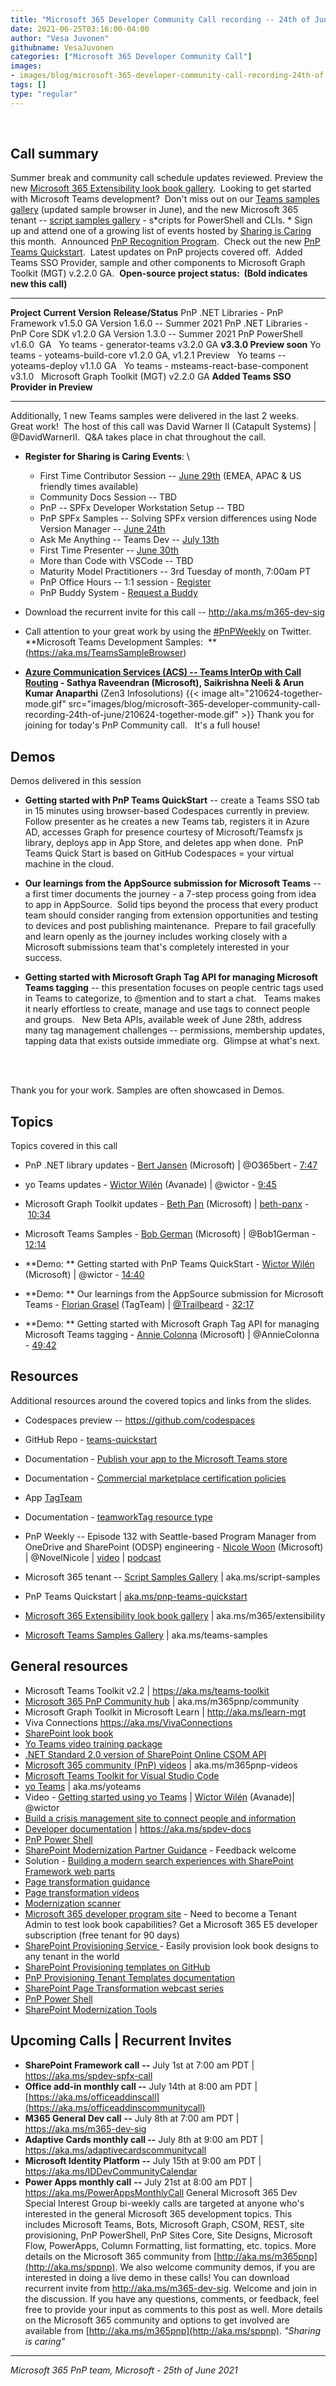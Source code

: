 ```yaml
---
title: "Microsoft 365 Developer Community Call recording -- 24th of June, 2021"
date: 2021-06-25T03:16:00-04:00
author: "Vesa Juvonen"
githubname: VesaJuvonen
categories: ["Microsoft 365 Developer Community Call"]
images:
- images/blog/microsoft-365-developer-community-call-recording-24th-of-june/sig-recording-24th-june.png
tags: []
type: "regular"
---
```

 


## Call summary



Summer break and community call schedule updates reviewed. Preview the
new [Microsoft 365 Extensibility look book
gallery](https://adoption.microsoft.com/extensibility-look-book). 
Looking to get started with Microsoft Teams development?  Don't miss out
on our [Teams samples gallery](https://aka.ms/teams-samples) (updated
sample browser in June), and the new Microsoft 365 tenant -- [script
samples gallery](https://aka.ms/script-samples) - s*cripts for
PowerShell and CLIs. * Sign up and attend one of a growing list of
events hosted by [Sharing is
Caring](https://pnp.github.io/sharing-is-caring/) this month.  Announced
[PnP Recognition Program](https://aka.ms/m365pnp-recognition).  Check
out the new [PnP Teams
Quickstart](https://aka.ms/pnp-teams-quickstart).  Latest updates on PnP
projects covered off.  Added Teams SSO Provider, sample and other
components to Microsoft Graph Toolkit (MGT) v.2.2.0 GA. 
**Open-source project status:  (Bold indicates new this call)**
  ----------------------------------------- --------------------------- -----------------------------------------
  **Project**                               **Current Version**         **Release/Status**
  PnP .NET Libraries - PnP Framework        v1.5.0 GA                   Version 1.6.0 -- Summer 2021
  PnP .NET Libraries - PnP Core SDK         v1.2.0 GA                   Version 1.3.0 -- Summer 2021
  PnP PowerShell                            v1.6.0  GA                   
  Yo teams - generator-teams                v3.2.0 GA                   **v3.3.0 Preview soon**
  Yo teams - yoteams-build-core             v1.2.0 GA, v1.2.1 Preview    
  Yo teams -- yoteams-deploy                v1.1.0 GA                    
  Yo teams - msteams-react-base-component   v3.1.0                       
  Microsoft Graph Toolkit (MGT)             v2.2.0 GA                   **Added Teams SSO Provider in Preview**
  ----------------------------------------- --------------------------- -----------------------------------------
Additionally, 1 new Teams samples were delivered in the last 2 weeks.  
Great work!  The host of this call was David Warner II (Catapult
Systems) | @DavidWarnerII.  Q&A takes place in chat throughout the
call.


-   **Register for Sharing is Caring Events**:
\
    -   First Time Contributor Session -- [June
        29th](https://forms.office.com/Pages/ResponsePage.aspx?id=KtIy2vgLW0SOgZbwvQuRaXDXyCl9DkBHq4A2OG7uLpdUREZVRDVYUUJLT1VNRDM4SjhGMlpUNzBORy4u)
        (EMEA, APAC & US friendly times available)
    -   Community Docs Session -- TBD
    -   PnP -- SPFx Developer Workstation Setup -- TBD  
    -   PnP SPFx Samples -- Solving SPFx version differences using Node
        Version Manager -- [June
        24th](https://forms.office.com/Pages/ResponsePage.aspx?id=KtIy2vgLW0SOgZbwvQuRaXDXyCl9DkBHq4A2OG7uLpdUMDdKSjQxRDhKVzhCVUQ4VDdIQVZRVTZOSi4u)
    -   Ask Me Anything -- Teams Dev -- [July
        13th](https://forms.office.com/Pages/ResponsePage.aspx?id=KtIy2vgLW0SOgZbwvQuRaXDXyCl9DkBHq4A2OG7uLpdUNFJZNThMWFk0QlEzWFJNVE5aNVMzM1UwUi4u)
    -   First Time Presenter -- [June
        30th](https://forms.office.com/Pages/ResponsePage.aspx?id=KtIy2vgLW0SOgZbwvQuRaXDXyCl9DkBHq4A2OG7uLpdUNDJOOU5JREc2TUhCVzNGTTJFUldSUUNUSy4u)
    -   More than Code with VSCode -- TBD
    -   Maturity Model Practitioners -- 3rd Tuesday of month, 7:00am
        PT
    -   PnP Office Hours -- 1:1 session -
        [Register](https://outlook.office365.com/owa/calendar/PnPSharingisCaring@warner.digital/bookings/)
    -   PnP Buddy System - [Request a
        Buddy](https://forms.office.com/Pages/ResponsePage.aspx?id=KtIy2vgLW0SOgZbwvQuRaXDXyCl9DkBHq4A2OG7uLpdUMjRRUVg4NElZUUJLTEY1TVVSVDJFRFpLRS4u)
-   Download the recurrent invite for this call
    -- <http://aka.ms/m365-dev-sig>
-   Call attention to your great work by using
    the [#PnPWeekly](https://twitter.com/hashtag/PnPWeekly?src=hashtag_click) on
    Twitter.
**Microsoft Teams Development
Samples:  **(<https://aka.ms/TeamsSampleBrowser>)

-   **[Azure Communication Services (ACS) -- Teams InterOp with Call
    Routing](https://github.com/pnp/teams-dev-samples/tree/main/samples/app-acs-calling) -
    Sathya Raveendran (Microsoft), Saikrishna Neeli & Arun Kumar
    Anaparthi** (Zen3 Infosolutions)
{{< image alt="210624-together-mode.gif" src="images/blog/microsoft-365-developer-community-call-recording-24th-of-june/210624-together-mode.gif" >}}
Thank you for joining for today's PnP Community call.   It's a full
house!   

## Demos

Demos delivered in this session

-   **Getting started with PnP Teams QuickStart** -- create a Teams SSO
    tab in 15 minutes using browser-based Codespaces currently in
    preview.  Follow presenter as he creates a new Teams tab, registers
    it in Azure AD, accesses Graph for presence courtesy of
    Microsoft/Teamsfx js library, deploys app in App Store, and deletes
    app when done.  PnP Teams Quick Start is based on GitHub Codespaces
    = your virtual machine in the cloud.

-   **Our learnings from the AppSource submission for Microsoft Teams**
    -- a first timer documents the journey - a 7-step process going from
    idea to app in AppSource.  Solid tips beyond the process that every
    product team should consider ranging from extension opportunities
    and testing to devices and post publishing maintenance.  Prepare to
    fail gracefully and learn openly as the journey includes working
    closely with a Microsoft submissions team that's completely
    interested in your success.     

-   **Getting started with Microsoft Graph Tag API for managing
    Microsoft Teams tagging** -- this presentation focuses on people
    centric tags used in Teams to categorize, to @mention and to start
    a chat.   Teams makes it nearly effortless to create, manage and use
    tags to connect people and groups.   New Beta APIs, available week
    of June 28th, address many tag management challenges --
    permissions, membership updates, tapping data that exists outside
    immediate org.  Glimpse at what's next.            

     

Thank you for your work. Samples are often showcased in Demos.

## Topics

Topics covered in this call

-   PnP .NET library updates - [Bert
    Jansen](http://twitter.com/O365bert) (Microsoft) | @O365bert
    - [7:47](https://youtu.be/nm16Z3VEYHA?t=467)

-   yo Teams updates - [Wictor
    Wilén](http://twitter.com/wictor) (Avanade) | @wictor -
    [9:45](https://youtu.be/nm16Z3VEYHA?t=585)

-   Microsoft Graph Toolkit updates - [Beth
    Pan](http://twitter.com/beth_panx) (Microsoft)
    | [beth-panx](https://github.com/beth-panx) - [10:34](https://youtu.be/nm16Z3VEYHA?t=634)

-   Microsoft Teams Samples - [Bob
    German](http://twitter.com/Bob1German) (Microsoft) | @Bob1German -
    [12:14](https://youtu.be/nm16Z3VEYHA?t=734)

-   **Demo: ** Getting started with PnP Teams QuickStart - [Wictor
    Wilén](http://twitter.com/wictor) (Microsoft) | @wictor -
    [14:40](https://youtu.be/nm16Z3VEYHA?t=880)

-   **Demo: ** Our learnings from the AppSource submission for Microsoft
    Teams - [Florian Grasel](http://twitter.com/trailbeard) (TagTeam) |
    [@Trailbeard](https://techcommunity.microsoft.com/t5/user/viewprofilepage/user-id/278114) -
    [32:17](https://youtu.be/nm16Z3VEYHA?t=1937)

-   **Demo: ** Getting started with Microsoft Graph Tag API for managing
    Microsoft Teams tagging - [Annie
    Colonna](http://twitter.com/AnnieColonna) (Microsoft) |
    @AnnieColonna - [49:42](https://youtu.be/nm16Z3VEYHA?t=2982)


## Resources

Additional resources around the covered topics and links from the
slides.

-   Codespaces preview -- <https://github.com/codespaces> 

-   GitHub Repo -
    [teams-quickstart](https://aka.ms/pnp-teams-quickstart) 

-   Documentation - [Publish your app to the Microsoft Teams
    store](https://docs.microsoft.com/microsoftteams/platform/concepts/deploy-and-publish/appsource/publish) 

-   Documentation - [Commercial marketplace certification
    policies](https://docs.microsoft.com/legal/marketplace/certification-policies) 

-   App
    [TagTeam](https://appsource.microsoft.com/product/office/WA200002829) 

-   Documentation - [teamworkTag resource
    type](https://docs.microsoft.com/graph/api/resources/teamworktag?view=graph-rest-beta) 

-   PnP Weekly -- Episode 132 with Seattle-based Program Manager from
    OneDrive and SharePoint (ODSP) engineering - [Nicole
    Woon](http://twitter.com/NovelNicole) (Microsoft) |
    @NovelNicole |
    [video](https://techcommunity.microsoft.com/t5/microsoft-365-pnp-blog/microsoft-365-pnp-weekly-episode-132-nicole-woon-microsoft/ba-p/2466409)
    |
    [podcast](https://pnpweekly.podbean.com/e/Microsoft-365-pnp-weekly-episode-132-21st-of-june-2021/)

-   Microsoft 365 tenant -- [Script Samples
    Gallery](https://aka.ms/script-samples) | aka.ms/script-samples

-   PnP Teams Quickstart
    | [aka.ms/pnp-teams-quickstart](https://aka.ms/pnp-teams-quickstart)

-   [Microsoft 365 Extensibility look book
    gallery](https://adoption.microsoft.com/extensibility-look-book?WT.mc_id=m365-24198-cxa) |
    aka.ms/m365/extensibility

-   [Microsoft Teams Samples
    Gallery](https://pnp.github.io/teams-dev-samples/) |
    aka.ms/teams-samples

## General resources

-   Microsoft Teams Toolkit v2.2 | <https://aka.ms/teams-toolkit>
-   [Microsoft 365 PnP Community
    hub](https://techcommunity.microsoft.com/t5/microsoft-365-pnp/ct-p/Microsoft365PnP) |
    aka.ms/m365pnp/community 
-   Microsoft Graph Toolkit in Microsoft Learn
    | <http://aka.ms/learn-mgt>
-   Viva Connections <https://aka.ms/VivaConnections>
-   [SharePoint look
    book](https://lookbook.microsoft.com/?WT.mc_id=m365-24198-cxa)
-   [Yo Teams video training package](http://aka.ms/yoteams-training)
-   [.NET Standard 2.0 version of SharePoint Online CSOM
    API](https://developer.microsoft.com/microsoft-365/blogs/net-standard-version-of-sharepoint-online-csom-apis?WT.mc_id=m365-24198-cxa)
-   [Microsoft 365 community (PnP)
    videos](http://aka.ms/m365pnp-videos) | aka.ms/m365pnp-videos
-   [Microsoft Teams Toolkit for Visual Studio
    Code](https://marketplace.visualstudio.com/items?itemName=TeamsDevApp.ms-teams-vscode-extension)
-   [yo Teams](http://aka.ms/yoteams) | aka.ms/yoteams
-   Video - [Getting started using yo
    Teams](https://youtu.be/w0OrFkzNC10) | [Wictor
    Wilén](https://twitter.com/wictor) (Avanade)| @wictor
-   [Build a crisis management site to connect people and
    information](https://techcommunity.microsoft.com/t5/microsoft-sharepoint-blog/build-a-crisis-management-site-to-connect-people-and-information/ba-p/1216791?WT.mc_id=m365-24198-cxa)
-   [Developer
    documentation](http://aka.ms/spdev-docs) | <https://aka.ms/spdev-docs>
-   [PnP Power Shell](https://aka.ms/sppnp-powershell)
-   [SharePoint Modernization Partner
    Guidance](http://aka.ms/sppnp-modernization-partnerguidance) -
    Feedback welcome
-   Solution - [Building a modern search experiences with SharePoint
    Framework web parts](https://aka.ms/pnp-modern-search)
-   [Page transformation
    guidance](https://aka.ms/sppnp-pagetransformation)
-   [Page transformation
    videos](https://aka.ms/sppnp-pagetransformationvideos)
-   [Modernization scanner](https://aka.ms/sppnp-modernizationscanner)
-   [Microsoft 365 developer program
    site](https://developer.microsoft.com/office/dev-program?WT.mc_id=m365-24198-cxa) -
    Need to become a Tenant Admin to test look book capabilities? Get a
    Microsoft 365 E5 developer subscription (free tenant for 90 days)
-   [SharePoint Provisioning
    Service ](https://lookbook.microsoft.com/)- Easily provision
    look book designs to any tenant in the world
-   [SharePoint Provisioning templates on
    GitHub](https://github.com/SharePoint/sp-dev-provisioning-templates)
-   [PnP Provisioning Tenant Templates
    documentation](https://docs.microsoft.com/sharepoint/dev/solution-guidance/pnp-provisioning-tenant-templates?WT.mc_id=m365-24198-cxa)
-   [SharePoint Page Transformation webcast
    series](https://developer.microsoft.com/sharepoint/blogs/sharepoint-page-transformation-webcast-series?WT.mc_id=m365-24198-cxa)
-   [PnP Power Shell](https://aka.ms/sppnp-powershell)
-   [SharePoint Modernization
    Tools](https://github.com/SharePoint/sp-dev-modernization/tree/dev/Tools)

## Upcoming Calls | Recurrent Invites


-   **SharePoint Framework call** **--** July 1st at 7:00 am PDT |
    <https://aka.ms/spdev-spfx-call>
-   **Office add-in monthly call --** July 14th at 8:00 am PDT |
    [https://aka.ms/officeaddinscall](https://aka.ms/officeaddinscommunitycall)
-   **M365 General Dev call** **--** July 8th at 7:00 am PDT |
    <https://aka.ms/m365-dev-sig>
-   **Adaptive Cards monthly call --** July 8th at 9:00 am PDT |
    <https://aka.ms/adaptivecardscommunitycall>
-   **Microsoft Identity Platform** **--** July 15th at 9:00 am PDT |
    <https://aka.ms/IDDevCommunityCalendar>
-   **Power Apps monthly call** **--** July 21st at 8:00 am PDT |
    <https://aka.ms/PowerAppsMonthlyCall>
General Microsoft 365 Dev Special Interest Group bi-weekly calls are
targeted at anyone who's interested in the general Microsoft 365
development topics. This includes Microsoft Teams, Bots, Microsoft
Graph, CSOM, REST, site provisioning, PnP PowerShell, PnP Sites Core,
Site Designs, Microsoft Flow, PowerApps, Column Formatting, list
formatting, etc. topics. More details on the Microsoft 365 community
from [http://aka.ms/m365pnp](http://aka.ms/sppnp). We also welcome
community demos, if you are interested in doing a live demo in these
calls!
You can download recurrent invite from <http://aka.ms/m365-dev-sig>.
Welcome and join in the discussion. If you have any questions, comments,
or feedback, feel free to provide your input as comments to this post as
well. More details on the Microsoft 365 community and options to get
involved are available
from [http://aka.ms/m365pnp](http://aka.ms/sppnp).
*"Sharing is caring"*

------------------------------------------------------------------------

*Microsoft 365 PnP team, Microsoft - 25th of June 2021*

